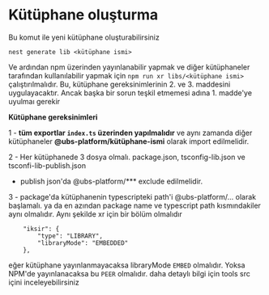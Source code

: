 # Kütüphane oluşturma

Bu komut ile yeni kütüphane oluşturabilirsiniz

```
nest generate lib <kütüphane ismi>
```

Ve ardından npm üzerinden yayınlanabilir yapmak ve diğer kütüphaneler tarafından kullanılabilir yapmak için `npm run xr libs/<kütüphane ismi>` çalıştırılmalıdır. Bu, kütüphane gereksinimlerinin 2. ve 3. maddesini uygulayacaktır. Ancak başka bir sorun teşkil etmemesi adına 1. madde'ye uyulmaı gerekir

**Kütüphane gereksinimleri**

1 - **tüm exportlar `index.ts` üzerinden yapılmalıdır** ve aynı zamanda diğer kütüphaneler **@ubs-platform/kütüphane-ismi** olarak import edilmelidir.

2 - Her kütüphanede 3 dosya olmalı. package.json, tsconfig-lib.json ve tsconfi-lib-publish.json

- publish json'da @ubs-platform/\*\*\* exclude edilmelidir.

3 - package'da kütüphanenin typescripteki path'i @ubs-platform/... olarak başlamalı. ya da en azından package name ve typescript path kısmındakiler aynı olmalıdır. Aynı şekilde xr için bir bölüm olmalıdır

```
    "iksir": {
        "type": "LIBRARY",
        "libraryMode": "EMBEDDED"
    },
```

eğer kütüphane yayınlanmayacaksa libraryMode `EMBED` olmalıdır. Yoksa NPM'de yayınlanacaksa bu `PEER` olmalıdır. daha detaylı bilgi için tools src içini inceleyebilirsiniz
